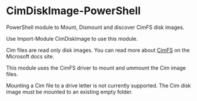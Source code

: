 # CimDiskImage-PowerShell

PowerShell module to Mount, Dismount and discover CimFS disk images.

Use Import-Module CimDiskImage to use this module.

Cim files are read only disk images. You can read more about [CimFS](https://docs.microsoft.com/windows/win32/api/_cimfs/) on the Microsoft docs site.

This module uses the CimFS driver to mount and ummount the Cim image files.

Mounting a Cim file to a drive letter is not currently supported.  The Cim disk image must be mounted to an existing empty folder.
